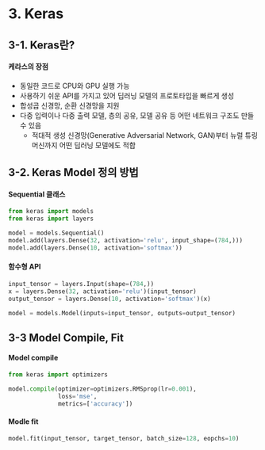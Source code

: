 # 3. Keras

## 3-1. Keras란?

####  케라스의 장점

- 동일한 코드로 CPU와 GPU 실행 가능
- 사용하기 쉬운 API를 가지고 있어 딥러닝 모델의 프로토타입을 빠르게 생성
- 합성곱 신경망, 순환 신경망을 지원
- 다중 입력이나 다중 출력 모델, 층의 공유, 모델 공유 등 어떤 네트워크 구조도 만들 수 있음
  - 적대적 생성 신경망(Generative Adversarial Network, GAN)부터 뉴럴 튜링 머신까지 어떤 딥러닝 모델에도 적합



## 3-2. Keras Model 정의 방법

#### Sequential 클래스

```python
from keras import models
from keras import layers

model = models.Sequential()
model.add(layers.Dense(32, activation='relu', input_shape=(784,)))
model.add(layers.Dense(10, activation='softmax'))
```



#### 함수형 API

```python
input_tensor = layers.Input(shape=(784,))
x = layers.Dense(32, activation='relu')(input_tensor)
output_tensor = layers.Dense(10, activation='softmax')(x)

model = models.Model(inputs=input_tensor, outputs=output_tensor)
```



## 3-3 Model Compile, Fit

#### Model compile

```python
from keras import optimizers

model.compile(optimizer=optimizers.RMSprop(lr=0.001),
			  loss='mse',
			  metrics=['accuracy'])
```



#### Modle fit

```python
model.fit(input_tensor, target_tensor, batch_size=128, eopchs=10)
```